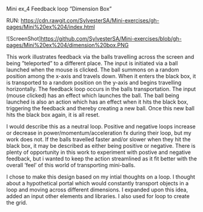 Mini ex_4 Feedback loop 
”Dimension Box”

RUN: https://cdn.rawgit.com/SylvesterSA/Mini-exercises/gh-pages/Mini%20ex%204/index.html

 ![ScreenShot]https://github.com/SylvesterSA/Mini-exercises/blob/gh-pages/Mini%20ex%204/dimension%20box.PNG 

This work illustrates feedback via the balls travelling across the screen and being ”teleported” to a different place.
The input is initiated via a ball launched when the mouse is clicked.
The ball summons on a random position among the x-axis and travels down.
When it enters the black box, it is transported to a random position on the y-axis and begins travelling horizontally. 
The feedback loop occurs in the balls transportation. The input (mouse clicked) has an effect which launches the ball. 
The ball being launched is also an action which has an effect when it hits the black box, triggering the feedback and thereby creating
a new ball.
Once this new ball hits the black box again, it is all reset.  

I would describe this as a neutral loop.
Positive and negative loops increase or decrease in power/momentum/acceleration fx during their loop, but my work does not.
If the balls travelled faster and/or slower when they hit the black box, it may be described as either being positive or negative.
There is plenty of opportunity in this work to experiment with postive and negative feedback, but i wanted to keep the action streamlined
as it fit better with the overall ’feel’ of this world of transporting mini-balls. 

I chose to make this design based on my intial thoughts on a loop. I thought about a hypothetical portal which would constantly transport
objects in a loop and moving across different dimensions. I expanded upon this idea, added an input other elements and libraries. I also used for loop to create the grid. 
